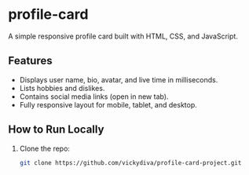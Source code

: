 # profile-card
A simple responsive profile card built with HTML, CSS, and JavaScript.

## Features
- Displays user name, bio, avatar, and live time in milliseconds.
- Lists hobbies and dislikes.
- Contains social media links (open in new tab).
- Fully responsive layout for mobile, tablet, and desktop.

## How to Run Locally
1. Clone the repo:
   ```bash
   git clone https://github.com/vickydiva/profile-card-project.git
